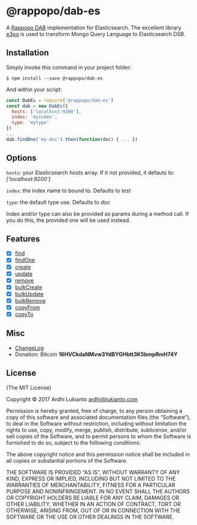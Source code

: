 # @rappopo/dab-es

A [Rappopo DAB](https://github.com/rappopo/dab) implementation for Elasticsearch. The excellent library [e3po](https://github.com/dab00/e3po) is used to transform Mongo Query Language to Elasticsearch DSB.

## Installation

Simply invoke this command in your project folder:

```
$ npm install --save @rappopo/dab-es
```

And within your script:

```javascript
const DabEs = require('@rappopo/dab-es')
const dab = new DabEs({
  hosts: ['localhost:9200'],
  index: 'myindex',
  type: 'mytype'
})
...
dab.findOne('my-doc').then(function(doc) { ... })
```

## Options

`hosts`: your Elasticsearch hosts array. If it not provided, it defauts to: *['localhost:9200']*

`index`: the index name to bound to. Defaults to *test*

`type`: the default type use. Defaults to *doc*

Index and/or type can also be provided as params during a method call. If you do this, the provided one will be used instead.

## Features

* [x] [find](https://docs.rappopo.com/dab/method/find/)
* [x] [findOne](https://docs.rappopo.com/dab/method/find-one/)
* [x] [create](https://docs.rappopo.com/dab/method/create/)
* [x] [update](https://docs.rappopo.com/dab/method/update/)
* [x] [remove](https://docs.rappopo.com/dab/method/remove/)
* [x] [bulkCreate](https://docs.rappopo.com/dab/method/bulk-create/)
* [x] [bulkUpdate](https://docs.rappopo.com/dab/method/bulk-update/)
* [x] [bulkRemove](https://docs.rappopo.com/dab/method/bulk-remove/)
* [x] [copyFrom](https://docs.rappopo.com/dab/method/copy-from/)
* [x] [copyTo](https://docs.rappopo.com/dab/method/copy-to/)

## Misc

* [ChangeLog](CHANGELOG.md)
* Donation: Bitcoin **16HVCkdaNMvw3YdBYGHbtt3K5bmpRmH74Y**

## License

(The MIT License)

Copyright © 2017 Ardhi Lukianto <ardhi@lukianto.com>

Permission is hereby granted, free of charge, to any person obtaining a copy of this software and associated documentation files (the “Software”), to deal in the Software without restriction, including without limitation the rights to use, copy, modify, merge, publish, distribute, sublicense, and/or sell copies of the Software, and to permit persons to whom the Software is furnished to do so, subject to the following conditions:

The above copyright notice and this permission notice shall be included in all copies or substantial portions of the Software.

THE SOFTWARE IS PROVIDED “AS IS”, WITHOUT WARRANTY OF ANY KIND, EXPRESS OR IMPLIED, INCLUDING BUT NOT LIMITED TO THE WARRANTIES OF MERCHANTABILITY, FITNESS FOR A PARTICULAR PURPOSE AND NONINFRINGEMENT. IN NO EVENT SHALL THE AUTHORS OR COPYRIGHT HOLDERS BE LIABLE FOR ANY CLAIM, DAMAGES OR OTHER LIABILITY, WHETHER IN AN ACTION OF CONTRACT, TORT OR OTHERWISE, ARISING FROM, OUT OF OR IN CONNECTION WITH THE SOFTWARE OR THE USE OR OTHER DEALINGS IN THE SOFTWARE.
